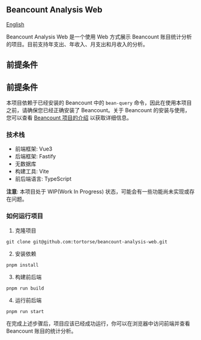 ## Beancount Analysis Web

[English](./README.md)

Beancount Analysis Web 是一个使用 Web 方式展示 Beancount 账目统计分析的项目。目前支持年支出、年收入、月支出和月收入的分析。

## 前提条件

## 前提条件

本项目依赖于已经安装的 Beancount 中的 `bean-query` 命令，因此在使用本项目之前，请确保您已经正确安装了 Beancount。关于 Beancount 的安装与使用，您可以查看 [Beancount 项目的介绍](https://github.com/beancount/beancount) 以获取详细信息。

### 技术栈

- 前端框架: Vue3
- 后端框架: Fastify
- 无数据库
- 构建工具: Vite
- 前后端语言: TypeScript

**注意**: 本项目处于 WIP(Work In Progress) 状态，可能会有一些功能尚未实现或存在问题。

### 如何运行项目

1. 克隆项目

```
git clone git@github.com:tortorse/beancount-analysis-web.git
```

2. 安装依赖

```
pnpm install
```

3. 构建前后端

```
pnpm run build
```

4. 运行前后端

```
pnpm run start
```

在完成上述步骤后，项目应该已经成功运行，你可以在浏览器中访问前端并查看 Beancount 账目的统计分析。
